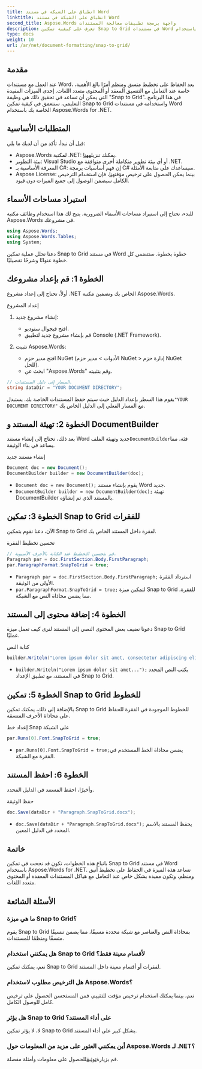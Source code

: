 ```yaml
---
title: انطباق على الشبكة في مستند Word
linktitle: انطباق على الشبكة في مستند Word
second_title: Aspose.Words واجهة برمجة تطبيقات معالجة المستندات
description: تعرف على كيفية تمكين Snap to Grid في مستندات Word باستخدام Aspose.Words لـ .NET. يغطي هذا البرنامج التعليمي التفصيلي المتطلبات الأساسية، ودليل خطوة بخطوة، والأسئلة الشائعة.
type: docs
weight: 10
url: /ar/net/document-formatting/snap-to-grid/
---
```

## مقدمة

عند العمل مع مستندات Word، يعد الحفاظ على تخطيط متسق ومنظم أمرًا بالغ الأهمية، خاصة عند التعامل مع التنسيق المعقد أو المحتوى متعدد اللغات. إحدى الميزات المفيدة التي يمكن أن تساعد في تحقيق ذلك هي وظيفة "Snap to Grid". في هذا البرنامج التعليمي، سنتعمق في كيفية تمكين Snap to Grid واستخدامه في مستندات Word الخاصة بك باستخدام Aspose.Words for .NET.

## المتطلبات الأساسية

قبل أن نبدأ، تأكد من أن لديك ما يلي:

-  Aspose.Words لمكتبة .NET: يمكنك تنزيله[هنا](https://releases.aspose.com/words/net/).
- بيئة التطوير: Visual Studio أو أي بيئة تطوير متكاملة أخرى متوافقة مع .NET.
- المعرفة الأساسية بـ C#: إن فهم أساسيات برمجة C# سيساعدك على متابعة الأمثلة.
-  Aspose License: بينما يمكن الحصول على ترخيص مؤقت[هنا](https://purchase.aspose.com/temporary-license/)، فإن استخدام الترخيص الكامل سيضمن الوصول إلى جميع الميزات دون قيود.

## استيراد مساحات الأسماء

للبدء، تحتاج إلى استيراد مساحات الأسماء الضرورية. يتيح لك هذا استخدام وظائف مكتبة Aspose.Words في مشروعك.

```csharp
using Aspose.Words;
using Aspose.Words.Tables;
using System;
```

دعنا نحلل عملية تمكين Snap to Grid في مستند Word خطوة بخطوة. ستتضمن كل خطوة عنوانًا وشرحًا تفصيليًا.

## الخطوة 1: قم بإعداد مشروعك

أولاً، تحتاج إلى إعداد مشروع .NET الخاص بك وتضمين مكتبة Aspose.Words.

إعداد المشروع

1. إنشاء مشروع جديد:
   - افتح فيجوال ستوديو.
   - قم بإنشاء مشروع جديد لتطبيق Console (.NET Framework).

2. تثبيت Aspose.Words:
   - افتح مدير حزم NuGet (الأدوات > مدير حزم NuGet > إدارة حزم NuGet للحل).
   - ابحث عن "Aspose.Words" وقم بتثبيته.

```csharp
// المسار إلى دليل المستندات.
string dataDir = "YOUR DOCUMENT DIRECTORY";
```

 يقوم هذا السطر بإعداد الدليل حيث سيتم حفظ المستندات الخاصة بك. يستبدل`"YOUR DOCUMENT DIRECTORY"` مع المسار الفعلي إلى الدليل الخاص بك.

## الخطوة 2: تهيئة المستند و DocumentBuilder

 بعد ذلك، تحتاج إلى إنشاء مستند Word جديد وتهيئة الملف`DocumentBuilder`فئة، مما يساعد في بناء الوثيقة.

إنشاء مستند جديد

```csharp
Document doc = new Document();
DocumentBuilder builder = new DocumentBuilder(doc);
```

- `Document doc = new Document();` يقوم بإنشاء مستند Word جديد.
- `DocumentBuilder builder = new DocumentBuilder(doc);` تهيئة DocumentBuilder بالمستند الذي تم إنشاؤه.

## الخطوة 3: تمكين Snap to Grid للفقرات

الآن، دعنا نقوم بتمكين Snap to Grid لفقرة داخل المستند الخاص بك.

تحسين تخطيط الفقرة

```csharp
// قم بتحسين التخطيط عند الكتابة بالأحرف الآسيوية.
Paragraph par = doc.FirstSection.Body.FirstParagraph;
par.ParagraphFormat.SnapToGrid = true;
```

- `Paragraph par = doc.FirstSection.Body.FirstParagraph;` استرداد الفقرة الأولى من الوثيقة.
- `par.ParagraphFormat.SnapToGrid = true;` لتمكين ميزة Snap to Grid للفقرة، مما يضمن محاذاة النص مع الشبكة.

## الخطوة 4: إضافة محتوى إلى المستند

دعونا نضيف بعض المحتوى النصي إلى المستند لنرى كيف تعمل ميزة Snap to Grid عمليًا.

كتابة النص

```csharp
builder.Writeln("Lorem ipsum dolor sit amet, consectetur adipiscing elit, sed do eiusmod tempor incididunt ut labore et dolore magna aliqua.");
```

- `builder.Writeln("Lorem ipsum dolor sit amet...");` يكتب النص المحدد في المستند، مع تطبيق الإعداد Snap to Grid.

## الخطوة 5: تمكين Snap to Grid للخطوط

بالإضافة إلى ذلك، يمكنك تمكين Snap to Grid للخطوط الموجودة في الفقرة للحفاظ على محاذاة الأحرف المتسقة.

إعداد خط Snap على الشبكة

```csharp
par.Runs[0].Font.SnapToGrid = true;
```

- `par.Runs[0].Font.SnapToGrid = true;`يضمن محاذاة الخط المستخدم في الفقرة مع الشبكة.

## الخطوة 6: احفظ المستند

وأخيرًا، احفظ المستند في الدليل المحدد.

حفظ الوثيقة

```csharp
doc.Save(dataDir + "Paragraph.SnapToGrid.docx");
```

- `doc.Save(dataDir + "Paragraph.SnapToGrid.docx");` يحفظ المستند بالاسم المحدد في الدليل المعين.

## خاتمة

باتباع هذه الخطوات، تكون قد نجحت في تمكين Snap to Grid في مستند Word باستخدام Aspose.Words for .NET. تساعد هذه الميزة في الحفاظ على تخطيط أنيق ومنظم، وتكون مفيدة بشكل خاص عند التعامل مع هياكل المستندات المعقدة أو المحتوى متعدد اللغات.

## الأسئلة الشائعة

### ما هي ميزة Snap to Grid؟
يقوم Snap to Grid بمحاذاة النص والعناصر مع شبكة محددة مسبقًا، مما يضمن تنسيقًا متسقًا ومنظمًا للمستندات.

### هل يمكنني استخدام Snap to Grid لأقسام معينة فقط؟
نعم، يمكنك تمكين Snap to Grid لفقرات أو أقسام معينة داخل المستند.

### هل الترخيص مطلوب لاستخدام Aspose.Words؟
نعم، بينما يمكنك استخدام ترخيص مؤقت للتقييم، فمن المستحسن الحصول على ترخيص كامل للوصول الكامل.

### هل يؤثر Snap to Grid على أداء المستند؟
لا، لا يؤثر تمكين Snap to Grid بشكل كبير على أداء المستند.

### أين يمكنني العثور على مزيد من المعلومات حول Aspose.Words لـ .NET؟
 قم بزيارة[توثيق](https://reference.aspose.com/words/net/)للحصول على معلومات وأمثلة مفصلة.